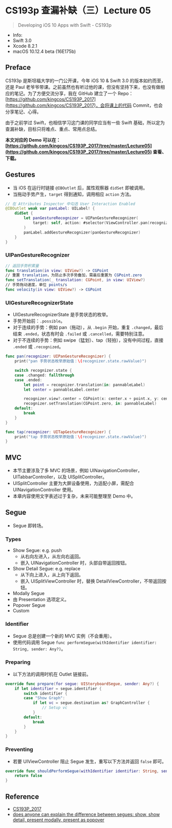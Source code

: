 # CS193p 查漏补缺（三）Lecture 05

> Developing iOS 10 Apps with Swift - CS193p

- Info:
 - Swift 3.0
 - Xcode 8.2.1
 - macOS 10.12.4 beta (16E175b)

## Preface

CS193p 是斯坦福大学的一门公开课，今年 iOS 10 & Swift 3.0 的版本如约而至，还是 Paul 老爷爷带课。之前虽然也有听过他的课，但没有坚持下来，也没有做相应的笔记。为了方便交流分享，我在 GitHub 建立了一个 Repo：[https://github.com/kingcos/CS193P_2017](https://github.com/kingcos/CS193P_2017)，会将课上的代码 Commit，也会分享笔记、心得。

由于之前学过 Swift，也相信学习这门课的同学应当有一些 Swift 基础，所以定为查漏补缺，目标只将难点、重点、常用点总结。

**本文对应的 Demo 可以在：[https://github.com/kingcos/CS193P_2017/tree/master/Lecture05](https://github.com/kingcos/CS193P_2017/tree/master/Lecture05) 查看、下载。**

## Gestures

- 当 iOS 在运行时链接 `@IBOutlet` 后，属性观察器 `didSet` 即被调用。
- 当拖动手势产生，`target` 得到通知，调用相应 `action` 方法。

```Swift
// 在 Attributes Inspector 中勾选 User Interaction Enabled
@IBOutlet weak var panLabel: UILabel! {
    didSet {
        let panGestureRecognizer = UIPanGestureRecognizer(
            target: self, action: #selector(ViewController.pan(recognizer:))
        )
        panLabel.addGestureRecognizer(panGestureRecognizer)
    }
}
```

### UIPanGestureRecognizer

```Swift
// 返回手势积累量
func translation(in view: UIView?) -> CGPoint
// 重置 translation，为防止多次手势叠加，需最后重置为 CGPoint.zero
func setTranslation(_ translation: CGPoint, in view: UIView?)
// 手势拖动速度，单位 points/s
func velocity(in view: UIView?) -> CGPoint
```

### UIGestureRecognizerState

- UIGestureRecognizerState 是手势状态的枚举。
- 手势开始前：`.possible`。
- 对于连续的手势：例如 pan（拖动），从 `.begin` 开始，重复 `.changed`，最后结束 `.ended`，状态有时会 `.failed` 或 `.cancelled`，需要特别注意。
- 对于不连续的手势：例如 swipe（猛划）、tap（轻拍），没有中间过程，直接 `.ended` 或 `.recognized`。

```Swift
func pan(recognizer: UIPanGestureRecognizer) {
    print("pan 手势状态枚举原始值：\(recognizer.state.rawValue)")

    switch recognizer.state {
    case .changed: fallthrough
    case .ended:
        let point = recognizer.translation(in: pannableLabel)
        let center = pannableLabel.center

        recognizer.view?.center = CGPoint(x: center.x + point.x, y: center.y)
        recognizer.setTranslation(CGPoint.zero, in: pannableLabel)
    default:
        break
    }
}

func tap(recognizer: UITapGestureRecognizer) {
    print("tap 手势状态枚举原始值：\(recognizer.state.rawValue)")
}
```

## MVC

- 本节主要涉及了多 MVC 的场景，例如 UINavigationController，UITabbarController，以及 UISplitController。
-  UISplitController 主要为大屏设备使用，为适配小屏，需配合 UINavigationController 使用。
- 本章内容使用文字表述过于复杂，未来可能整理至 Demo 中。

## Segue

- Segue 即转场。

### Types

- Show Segue: e.g. push
  - 从右向左进入，从左向右返回。
  - 嵌入 UINavigationController 时，头部自带返回按钮。
- Show Detail Segue: e.g. replace
  - 从下向上进入，从上向下返回。
  - 嵌入 UISplitViewController 时，替换 DetailViewController，不带返回按钮。
- Modally Segue
 - 由 Presentation 选项定义。
- Popover Segue
- Custom

### Identifier

- Segue 总是创建一个新的 MVC 实例（不会重用）。
- 使用代码调用 Segue `func performSegue(withIdentifier identifier: String, sender: Any?)`。

### Preparing

- 以下方法的调用时机在 Outlet 链接前。

```Swift
override func prepare(for segue: UIStoryboardSegue, sender: Any?) {
    if let identifier = segue.identifier {
        switch identifier {
        case "Show Graph":
            if let vc = segue.destination as? GraphController {
                // Setup vc
            }
        default:
            break
        }
    }
}
```

### Preventing

- 若要 UIViewController 阻止 Segue 发生，重写以下方法并返回 `false` 即可。

```Swift
override func shouldPerformSegue(withIdentifier identifier: String, sender: Any?) -> Bool {
    return false
}
```

## Reference

- [CS193P_2017](https://github.com/kingcos/CS193P_2017)
- [does anyone can explain the difference between segues: show, show detail, present modally, present as popover](http://stackoverflow.com/questions/26287247/does-anyone-can-explain-the-difference-between-segues-show-show-detail-presen)
